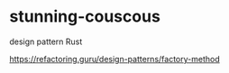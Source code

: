 # stunning-couscous

design pattern Rust

<https://refactoring.guru/design-patterns/factory-method>
